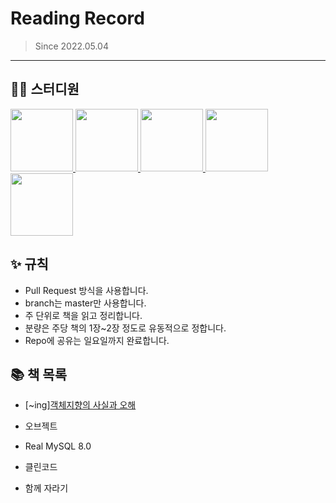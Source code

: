 # Reading Record

> Since 2022.05.04

---

## 👨‍💻  스터디원
<p>
<a href="https://github.com/nahyeon99">
  <img src="https://avatars.githubusercontent.com/u/69833665?v=4" width="100">
</a>
<a href="https://github.com/poly9010">
  <img src="https://avatars.githubusercontent.com/u/66791731?v=4" width="100">
</a>
 <a href="https://github.com/jonghyeok98">
  <img src="https://avatars.githubusercontent.com/u/77715064?v=4" width="100">
</a>
<a href="https://github.com/coderyard">
  <img src="https://avatars.githubusercontent.com/u/59395755?v=4" width="100">
</a>
 <a href="https://github.com/potados99">
  <img src="https://avatars.githubusercontent.com/u/35878712?v=4" width="100">
</a>
</p>

## ✨ 규칙
 - Pull Request 방식을 사용합니다.
 - branch는 master만 사용합니다.
 - 주 단위로 책을 읽고 정리합니다.
 - 분량은 주당 책의 1장~2장 정도로 유동적으로 정합니다.
 - Repo에 공유는 일요일까지 완료합니다.

## 📚 책 목록
- [~ing][객체지향의 사실과 오해](https://github.com/CS-Free-study/ReadingRecord/tree/main/contents/%EA%B0%9D%EC%B2%B4%EC%A7%80%ED%96%A5%EC%9D%98%20%EC%82%AC%EC%8B%A4%EA%B3%BC%20%EC%98%A4%ED%95%B4)
- 오브젝트
- Real MySQL 8.0
- 클린코드

- 함께 자라기
